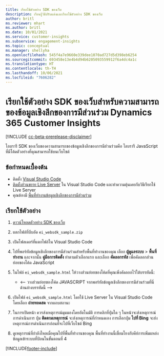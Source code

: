 ```yaml
---
title: เรียกใช้ตัวอย่าง SDK ของเว็บ
description: เรียนรู้วิธีปรับแต่งและเรียกใช้ตัวอย่าง SDK ของเว็บ
author: britl
ms.reviewer: mhart
ms.author: britl
ms.date: 10/01/2021
ms.service: customer-insights
ms.subservice: engagement-insights
ms.topic: conceptual
ms.manager: shellyha
ms.openlocfilehash: 545f4a7e9660e339dee1070ad727d5d398eb6254
ms.sourcegitcommit: 693458e13e4b4d94b6205093559912f6a4dc4a1c
ms.translationtype: HT
ms.contentlocale: th-TH
ms.lasthandoff: 10/06/2021
ms.locfileid: "7606282"
---
```

# <a name="run-the-web-sdk-sample-for-dynamics-365-customer-insights-engagement-insights-capability"></a>เรียกใช้ตัวอย่าง SDK ของเว็บสำหรับความสามารถของข้อมูลเชิงลึกของการมีส่วนร่วม Dynamics 365 Customer Insights

[!INCLUDE [cc-beta-prerelease-disclaimer](includes/cc-beta-prerelease-disclaimer.md)]

ไลบรารี SDK ของเว็บของความสามารถของข้อมูลเชิงลึกของการมีส่วนร่วมคือ ไลบรารี JavaScript ที่มีโค้ดตัวอย่างที่คุณสามารถใช้บนเว็บไซต์

## <a name="prerequisites"></a>ข้อกำหนดเบื้องต้น

- ติดตั้ง [Visual Studio Code](https://code.visualstudio.com/)
- [ติดตั้งส่วนขยาย Live Server](https://marketplace.visualstudio.com/items?itemName=ritwickdey.LiveServer) ใน Visual Studio Code และทำความคุ้นเคยกับวิธีเรียกใช้ Live Server
- คุณต้องมี [พื้นที่ทำงานข้อมูลเชิงลึกของการมีส่วนร่วม](create-workspace.md)

## <a name="run-sample"></a>เรียกใช้ตัวอย่าง

1. [ดาวน์โหลดตัวอย่าง SDK ของเว็บ](https://download.pi.dynamics.com/sdk/EngagementInsightsSamples/ei_websdk_sample.zip)

1. แตกไฟล์ที่บีบอัด `ei_websdk_sample.zip`

1. เปิดโฟลเดอร์ที่แตกไฟล์ใน Visual Studio Code

1. ไปที่พอร์ทัลข้อมูลเชิงลึกของการมีส่วนร่วมสำหรับพื้นที่ทำงานของคุณ เลือก **ผู้ดูแลระบบ** > **พื้นที่ทำงาน** และจากนั้น **คู่มือการติดตั้ง** ทำตามตัวเลือกแรก และเลือก **คัดลอกรหัส** เพื่อคัดลอกส่วนย่อยของโค้ด JavaScript

1. ในไฟล์ `ei_websdk_sample.html` ให้วางส่วนย่อยของโค้ดที่คุณเพิ่งคัดลอกไว้ใต้บรรทัดนี้:

   - <-- วางส่วนย่อยของโค้ด JAVASCRIPT จากพอร์ทัลข้อมูลเชิงลึกของการมีส่วนร่วมที่นี่ด้านล่างบรรทัดนี้ -->

1. เปิดไฟล์ `ei_websdk_sample.html` โดยใช้ Live Server ใน Visual Studio Code โดยเลือก **ถ่ายทอดสด** จากแถบสถานะ

1. ในการเปิดหน้า ควรส่งเหตุการณ์มุมมองโดยอัตโนมัติ การคลิกที่ปุ่มใด ๆ ในหน้าจะส่งเหตุการณ์การดำเนินการ ปุ่ม **ติดตามเหตุการณ์** จะส่งเหตุการณ์ที่กำหนดเอง การเลือกปุ่ม **ไปที่ Bing** จะส่งเหตุการณ์การดำเนินการก่อนที่จะไปที่เว็บไซต์ Bing

1. ดูเหตุการณ์ที่กำลังไหลเมื่อคุณไปที่พื้นที่ทำงานของคุณ พื้นที่ทำงานนี้เชื่อมโยงกับคีย์การเพิ่มแหล่งข้อมูลเข้าระบบที่ป้อนในขั้นตอนที่ 4


[!INCLUDE[footer-include](../includes/footer-banner.md)]
